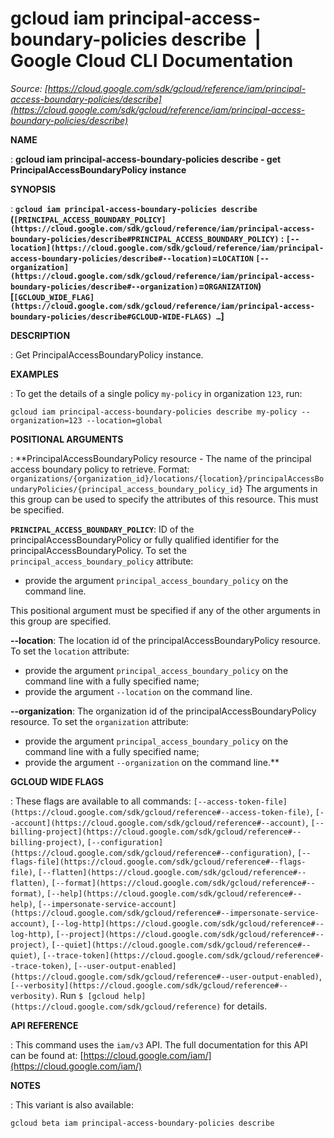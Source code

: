 # gcloud iam principal-access-boundary-policies describe  |  Google Cloud CLI Documentation

*Source: [https://cloud.google.com/sdk/gcloud/reference/iam/principal-access-boundary-policies/describe](https://cloud.google.com/sdk/gcloud/reference/iam/principal-access-boundary-policies/describe)*

**NAME**

: **gcloud iam principal-access-boundary-policies describe - get PrincipalAccessBoundaryPolicy instance**

**SYNOPSIS**

: **`gcloud iam principal-access-boundary-policies describe` (`[PRINCIPAL_ACCESS_BOUNDARY_POLICY](https://cloud.google.com/sdk/gcloud/reference/iam/principal-access-boundary-policies/describe#PRINCIPAL_ACCESS_BOUNDARY_POLICY)` : `[--location](https://cloud.google.com/sdk/gcloud/reference/iam/principal-access-boundary-policies/describe#--location)`=`LOCATION` `[--organization](https://cloud.google.com/sdk/gcloud/reference/iam/principal-access-boundary-policies/describe#--organization)`=`ORGANIZATION`) [`[GCLOUD_WIDE_FLAG](https://cloud.google.com/sdk/gcloud/reference/iam/principal-access-boundary-policies/describe#GCLOUD-WIDE-FLAGS) …`]**

**DESCRIPTION**

: Get PrincipalAccessBoundaryPolicy instance.

**EXAMPLES**

: To get the details of a single policy `my-policy` in organization
`123`, run:

```
gcloud iam principal-access-boundary-policies describe my-policy --organization=123 --location=global
```

**POSITIONAL ARGUMENTS**

: **PrincipalAccessBoundaryPolicy resource - The name of the principal access
boundary policy to retrieve.
Format:
`organizations/{organization_id}/locations/{location}/principalAccessBoundaryPolicies/{principal_access_boundary_policy_id}`
The arguments in this group can be used to specify the attributes of this
resource.
This must be specified.

**`PRINCIPAL_ACCESS_BOUNDARY_POLICY`**:
ID of the principalAccessBoundaryPolicy or fully qualified identifier for the
principalAccessBoundaryPolicy.
To set the `principal_access_boundary_policy` attribute:

- provide the argument `principal_access_boundary_policy` on the
command line.

This positional argument must be specified if any of the other arguments in this
group are specified.

**--location**:
The location id of the principalAccessBoundaryPolicy resource.
To set the `location` attribute:

- provide the argument `principal_access_boundary_policy` on the
command line with a fully specified name;
- provide the argument `--location` on the command line.

**--organization**:
The organization id of the principalAccessBoundaryPolicy resource.
To set the `organization` attribute:

- provide the argument `principal_access_boundary_policy` on the
command line with a fully specified name;
- provide the argument `--organization` on the command line.**

**GCLOUD WIDE FLAGS**

: These flags are available to all commands: `[--access-token-file](https://cloud.google.com/sdk/gcloud/reference#--access-token-file)`,
`[--account](https://cloud.google.com/sdk/gcloud/reference#--account)`, `[--billing-project](https://cloud.google.com/sdk/gcloud/reference#--billing-project)`,
`[--configuration](https://cloud.google.com/sdk/gcloud/reference#--configuration)`,
`[--flags-file](https://cloud.google.com/sdk/gcloud/reference#--flags-file)`,
`[--flatten](https://cloud.google.com/sdk/gcloud/reference#--flatten)`, `[--format](https://cloud.google.com/sdk/gcloud/reference#--format)`, `[--help](https://cloud.google.com/sdk/gcloud/reference#--help)`, `[--impersonate-service-account](https://cloud.google.com/sdk/gcloud/reference#--impersonate-service-account)`,
`[--log-http](https://cloud.google.com/sdk/gcloud/reference#--log-http)`,
`[--project](https://cloud.google.com/sdk/gcloud/reference#--project)`, `[--quiet](https://cloud.google.com/sdk/gcloud/reference#--quiet)`, `[--trace-token](https://cloud.google.com/sdk/gcloud/reference#--trace-token)`, `[--user-output-enabled](https://cloud.google.com/sdk/gcloud/reference#--user-output-enabled)`,
`[--verbosity](https://cloud.google.com/sdk/gcloud/reference#--verbosity)`.
Run `$ [gcloud help](https://cloud.google.com/sdk/gcloud/reference)` for details.

**API REFERENCE**

: This command uses the `iam/v3` API. The full documentation for this
API can be found at: [https://cloud.google.com/iam/](https://cloud.google.com/iam/)

**NOTES**

: This variant is also available:

```
gcloud beta iam principal-access-boundary-policies describe
```